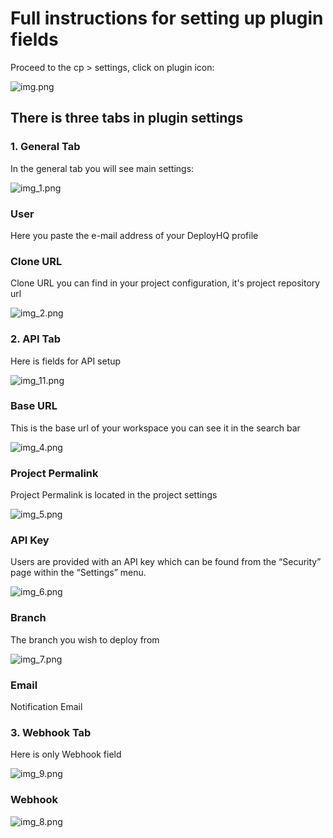 # Full instructions for setting up plugin fields
 Proceed to the cp > settings, click on plugin icon:

![img.png](src/asstes/img.png)

## There is three tabs in plugin settings

### 1. General Tab
In the general tab you will see main settings:

![img_1.png](src/assets/img_1.png)

### User
Here you paste the e-mail address of your DeployHQ profile

### Clone URL
Clone URL you can find in your project configuration, it's project repository url

![img_2.png](src/assets/img_2.png)

### 2. API Tab
Here is fields for API setup

![img_11.png](src/assets/img_11.png)

### Base URL
This is the base url of your workspace you can see it in the search bar

![img_4.png](src/assets/img_4.png)

### Project Permalink
Project Permalink is located in the project settings

![img_5.png](src/assets/img_5.png)

### API Key
Users are provided with an API key which can be found from the “Security” page within the “Settings” menu.

![img_6.png](src/assets/img_6.png)

### Branch
The branch you wish to deploy from

![img_7.png](src/assets/img_7.png)

### Email
Notification Email

### 3. Webhook Tab
Here is only Webhook field

![img_9.png](src/assets/img_9.png)

### Webhook

![img_8.png](src/assets/img_8.png)
